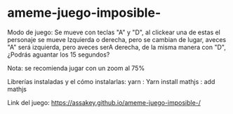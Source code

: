 # ameme-juego-imposible-
Modo de juego:
Se mueve con teclas "A" y "D", al clickear una de estas el personaje se mueve Izquierda o derecha, pero se cambian de lugar, aveces "A" será izquierda, pero aveces serA derecha, de la misma manera con "D", ¿Podrás aguantar los 15 segundos?

Nota: se recomienda jugar con un zoom al 75%

Librerías instaladas y el cómo instalarlas:
yarn : Yarn install
mathjs : add mathjs

Link del juego: https://assakey.github.io/ameme-juego-imposible-/
